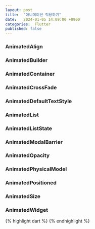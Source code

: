 ```yaml
---
layout: post
title:  "애니메이션 적용하기"
date:   2024-01-05 14:09:00 +0900
categories:  Flutter
published: false
---
```


### AnimatedAlign
### AnimatedBuilder
### AnimatedContainer
### AnimatedCrossFade
### AnimatedDefaultTextStyle
### AnimatedList
### AnimatedListState
### AnimatedModalBarrier
### AnimatedOpacity
### AnimatedPhysicalModel
### AnimatedPositioned
### AnimatedSize
### AnimatedWidget

{% highlight dart %}
{% endhighlight %}